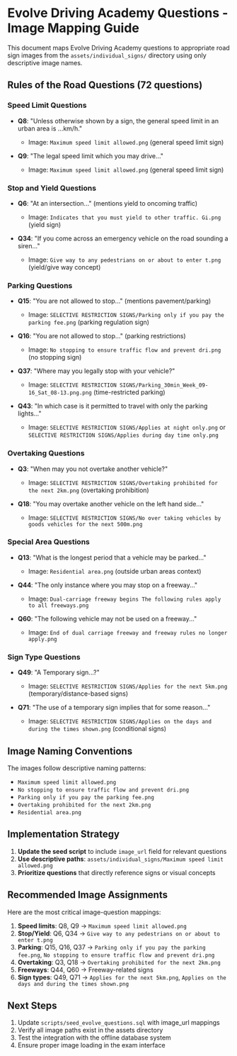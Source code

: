 # Evolve Driving Academy Questions - Image Mapping Guide

This document maps Evolve Driving Academy questions to appropriate road sign images from the `assets/individual_signs/` directory using only descriptive image names.

## Rules of the Road Questions (72 questions)

### Speed Limit Questions
- **Q8**: "Unless otherwise shown by a sign, the general speed limit in an urban area is ...km/h."
  - Image: `Maximum speed limit allowed.png` (general speed limit sign)
  
- **Q9**: "The legal speed limit which you may drive..."
  - Image: `Maximum speed limit allowed.png` (general speed limit sign)

### Stop and Yield Questions
- **Q6**: "At an intersection..." (mentions yield to oncoming traffic)
  - Image: `Indicates that you must yield to other traffic. Gi.png` (yield sign)

- **Q34**: "If you come across an emergency vehicle on the road sounding a siren..."
  - Image: `Give way to any pedestrians on or about to enter t.png` (yield/give way concept)

### Parking Questions
- **Q15**: "You are not allowed to stop..." (mentions pavement/parking)
  - Image: `SELECTIVE RESTRICTION SIGNS/Parking only if you pay the parking fee.png` (parking regulation sign)

- **Q16**: "You are not allowed to stop..." (parking restrictions)
  - Image: `No stopping to ensure traffic flow and prevent dri.png` (no stopping sign)

- **Q37**: "Where may you legally stop with your vehicle?"
  - Image: `SELECTIVE RESTRICTION SIGNS/Parking_30min_Week_09-16_Sat_08-13.png.png` (time-restricted parking)

- **Q43**: "In which case is it permitted to travel with only the parking lights..."
  - Image: `SELECTIVE RESTRICTION SIGNS/Applies at night only.png` or `SELECTIVE RESTRICTION SIGNS/Applies during day time only.png`

### Overtaking Questions
- **Q3**: "When may you not overtake another vehicle?"
  - Image: `SELECTIVE RESTRICTION SIGNS/Overtaking prohibited for the next 2km.png` (overtaking prohibition)

- **Q18**: "You may overtake another vehicle on the left hand side..."
  - Image: `SELECTIVE RESTRICTION SIGNS/No over taking vehicles by goods vehicles for the next 500m.png`

### Special Area Questions
- **Q13**: "What is the longest period that a vehicle may be parked..."
  - Image: `Residential area.png` (outside urban areas context)

- **Q44**: "The only instance where you may stop on a freeway..."
  - Image: `Dual-carriage freeway begins The following rules apply to all freeways.png`

- **Q60**: "The following vehicle may not be used on a freeway..."
  - Image: `End of dual carriage freeway and freeway rules no longer apply.png`

### Sign Type Questions
- **Q49**: "A Temporary sign...?"
  - Image: `SELECTIVE RESTRICTION SIGNS/Applies for the next 5km.png` (temporary/distance-based signs)

- **Q71**: "The use of a temporary sign implies that for some reason..."
  - Image: `SELECTIVE RESTRICTION SIGNS/Applies on the days and during the times shown.png` (conditional signs)

## Image Naming Conventions

The images follow descriptive naming patterns:
- `Maximum speed limit allowed.png`
- `No stopping to ensure traffic flow and prevent dri.png`
- `Parking only if you pay the parking fee.png`
- `Overtaking prohibited for the next 2km.png`
- `Residential area.png`

## Implementation Strategy

1. **Update the seed script** to include `image_url` field for relevant questions
2. **Use descriptive paths**: `assets/individual_signs/Maximum speed limit allowed.png`
3. **Prioritize questions** that directly reference signs or visual concepts

## Recommended Image Assignments

Here are the most critical image-question mappings:

1. **Speed limits**: Q8, Q9 → `Maximum speed limit allowed.png`
2. **Stop/Yield**: Q6, Q34 → `Give way to any pedestrians on or about to enter t.png`
3. **Parking**: Q15, Q16, Q37 → `Parking only if you pay the parking fee.png`, `No stopping to ensure traffic flow and prevent dri.png`
4. **Overtaking**: Q3, Q18 → `Overtaking prohibited for the next 2km.png`
5. **Freeways**: Q44, Q60 → Freeway-related signs
6. **Sign types**: Q49, Q71 → `Applies for the next 5km.png`, `Applies on the days and during the times shown.png`

## Next Steps

1. Update `scripts/seed_evolve_questions.sql` with image_url mappings
2. Verify all image paths exist in the assets directory
3. Test the integration with the offline database system
4. Ensure proper image loading in the exam interface